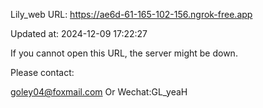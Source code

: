 Lily_web URL: https://ae6d-61-165-102-156.ngrok-free.app

Updated at: 2024-12-09 17:22:27

If you cannot open this URL, the server might be down.

Please contact: 

goley04@foxmail.com Or Wechat:GL_yeaH
